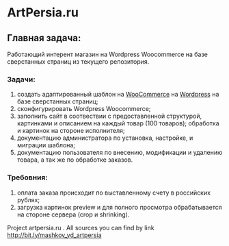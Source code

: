 # ArtPersia.ru
## Главная задача: 
Работающий интерент магазин на Wordpress Woocommerce на базе сверстанных страниц из текущего репозитория.
### Задачи:
1. создать адаптированный шаблон на [WooCommerce](https://wordpress.org/plugins/woocommerce/) на [Wordpress](https://wordpress.org/download/) на базе сверстанных страниц;
2. сконфигурировать Wordpress Woocommerce;
3. заполнить сайт в соотвествии с предоставленной структурой, картинками и описанием на каждый товар (100 товаров); обработка и картинок на стороне исполнителя;
4. документацию администратора по установка, настройке, и миграции шаблона;
5. документацию пользователя по внесению, модификации и удалению товара, а так же по обработке заказов.

### Требовния:
1. оплата заказа происходит по выставленному счету в российских рублях;
2. загрузка картинок preview и для полного просмотра обрабатывается на стороне сервера (crop и shrinking).

Project artpersia.ru . All sources you can find by link http://bit.ly/mashkov_yd_artpersia
